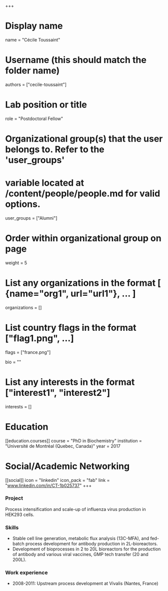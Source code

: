+++
# Display name
name = "Cécile Toussaint"

# Username (this should match the folder name)
authors = ["cecile-toussaint"]

# Lab position or title
role = "Postdoctoral Fellow"

# Organizational group(s) that the user belongs to. Refer to the 'user_groups'
# variable located at /content/people/people.md for valid options.
user_groups = ["Alumni"]

# Order within organizational group on page
weight = 5

# List any organizations in the format [ {name="org1", url="url1"}, ... ]
organizations = []

# List country flags in the format ["flag1.png", ...]
flags = ["france.png"]

bio = ""

# List any interests in the format ["interest1", "interest2"]
interests = []

# Education
[[education.courses]]
  course = "PhD in Biochemistry"
  institution = "Université de Montréal (Quebec, Canada)"
  year = 2017

# Social/Academic Networking
[[social]]
  icon = "linkedin"
  icon_pack = "fab"
  link = "www.linkedin.com/in/CT-1b025737"
+++

### Project
Process intensification and scale-up of influenza virus production in HEK293
cells.

### Skills
- Stable cell line generation, metabolic flux analysis (13C-MFA), and fed-batch
  process development for antibody production in 2L-bioreactors.
- Development of bioprocesses in 2 to 20L bioreactors for the production of
  antibody and various viral vaccines, GMP tech transfer (20 and 200L).

### Work experience
- 2008-2011: Upstream process development at Vivalis (Nantes, France)
